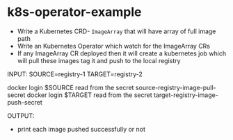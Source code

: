 # k8s-operator-example

- Write a Kubernetes CRD- `ImageArray` that will have array of full image path
- Write an Kubernetes Operator which watch for the ImageArray CRs
- If any ImageArray CR deployed then it will create a kubernetes job which will pull these images tag it and push to the local registry

INPUT:
SOURCE=registry-1
TARGET=registry-2

docker login $SOURCE read from the secret source-registry-image-pull-secret
docker login $TARGET read from the secret target-registry-image-push-secret

OUTPUT:

- print each image pushed successfully or not
